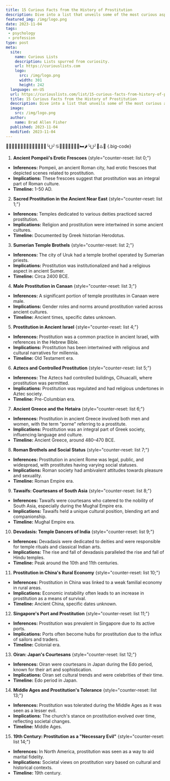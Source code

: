 ```yaml
---
title: 15 Curious Facts from the History of Prostitution
description: Dive into a list that unveils some of the most curious aspects of the world's oldest profession. Let your curiosity guide you through history.
featured_img: /img/logo.png
date: 2023-11-04
tags:
 - psychology
 - profession
type: post
meta:
  site:
    name: Curious Lists
    description: Lists spurred from curiosity.
    url: https://curiouslists.com
    logo:
      src: /img/logo.png
      width: 301
      height: 242
  language: en-US
  url: https://curiouslists.com/list/15-curious-facts-from-history-of-prostitution
  title: 15 Curious Facts from the History of Prostitution
  description: Dive into a list that unveils some of the most curious aspects of the world's oldest profession. Let your curiosity guide you through history.
  image:
    src: /img/logo.png
  author:
    name: Brad Allen Fisher
  published: 2023-11-04
  modified: 2023-11-04
---
```

🍆💦🦪👅👄🔥😏🤤🌭😈🤭💋🍑🍒╰⋃╯♋🌮🍌👉🏾👌🏼🤏🛏🌶╰⋃╯🦴♨️💋 {.big-code}

1. **Ancient Pompeii's Erotic Frescoes** {style="counter-reset: list 0;"}  
  - **Inferences:** Pompeii, an ancient Roman city, had erotic frescoes that depicted scenes related to prostitution.
  - **Implications:** These frescoes suggest that prostitution was an integral part of Roman culture.
  - **Timeline:** 1-50 AD.

2. **Sacred Prostitution in the Ancient Near East** {style="counter-reset: list 1;"}  
  - **Inferences:** Temples dedicated to various deities practiced sacred prostitution.
  - **Implications:** Religion and prostitution were intertwined in some ancient cultures.
  - **Timeline:** Documented by Greek historian Herodotus.

3. **Sumerian Temple Brothels** {style="counter-reset: list 2;"}  
  - **Inferences:** The city of Uruk had a temple brothel operated by Sumerian priests.
  - **Implications:** Prostitution was institutionalized and had a religious aspect in ancient Sumer.
  - **Timeline:** Circa 2400 BCE.

4. **Male Prostitution in Canaan** {style="counter-reset: list 3;"}  
  - **Inferences:** A significant portion of temple prostitutes in Canaan were male.
  - **Implications:** Gender roles and norms around prostitution varied across ancient cultures.
  - **Timeline:** Ancient times, specific dates unknown.

5. **Prostitution in Ancient Israel** {style="counter-reset: list 4;"}  
  - **Inferences:** Prostitution was a common practice in ancient Israel, with references in the Hebrew Bible.
  - **Implications:** Prostitution has been intertwined with religious and cultural narratives for millennia.
  - **Timeline:** Old Testament era.

6. **Aztecs and Controlled Prostitution** {style="counter-reset: list 5;"}  
  - **Inferences:** The Aztecs had controlled buildings, Cihuacalli, where prostitution was permitted.
  - **Implications:** Prostitution was regulated and had religious undertones in Aztec society.
  - **Timeline:** Pre-Columbian era.

7. **Ancient Greece and the Hetaira** {style="counter-reset: list 6;"}  
  - **Inferences:** Prostitution in ancient Greece involved both men and women, with the term "porne" referring to a prostitute.
  - **Implications:** Prostitution was an integral part of Greek society, influencing language and culture.
  - **Timeline:** Ancient Greece, around 480–470 BCE.

8. **Roman Brothels and Social Status** {style="counter-reset: list 7;"}  
  - **Inferences:** Prostitution in ancient Rome was legal, public, and widespread, with prostitutes having varying social statuses.
  - **Implications:** Roman society had ambivalent attitudes towards pleasure and sexuality.
  - **Timeline:** Roman Empire era.

9. **Tawaifs: Courtesans of South Asia** {style="counter-reset: list 8;"}  
  - **Inferences:** Tawaifs were courtesans who catered to the nobility of South Asia, especially during the Mughal Empire era.
  - **Implications:** Tawaifs held a unique cultural position, blending art and companionship.
  - **Timeline:** Mughal Empire era.

10. **Devadasis: Temple Dancers of India** {style="counter-reset: list 9;"}  
  - **Inferences:** Devadasis were dedicated to deities and were responsible for temple rituals and classical Indian arts.
  - **Implications:** The rise and fall of devadasis paralleled the rise and fall of Hindu temples.
  - **Timeline:** Peak around the 10th and 11th centuries.

11. **Prostitution in China's Rural Economy** {style="counter-reset: list 10;"}  
  - **Inferences:** Prostitution in China was linked to a weak familial economy in rural areas.
  - **Implications:** Economic instability often leads to an increase in prostitution as a means of survival.
  - **Timeline:** Ancient China, specific dates unknown.

12. **Singapore's Port and Prostitution** {style="counter-reset: list 11;"}  
  - **Inferences:** Prostitution was prevalent in Singapore due to its active ports.
  - **Implications:** Ports often become hubs for prostitution due to the influx of sailors and traders.
  - **Timeline:** Colonial era.

13. **Oiran: Japan's Courtesans** {style="counter-reset: list 12;"}  
  - **Inferences:** Oiran were courtesans in Japan during the Edo period, known for their art and sophistication.
  - **Implications:** Oiran set cultural trends and were celebrities of their time.
  - **Timeline:** Edo period in Japan.

14. **Middle Ages and Prostitution's Tolerance** {style="counter-reset: list 13;"}  
  - **Inferences:** Prostitution was tolerated during the Middle Ages as it was seen as a lesser evil.
  - **Implications:** The church's stance on prostitution evolved over time, reflecting societal changes.
  - **Timeline:** Middle Ages.

15. **19th Century: Prostitution as a "Necessary Evil"** {style="counter-reset: list 14;"}  
  - **Inferences:** In North America, prostitution was seen as a way to aid marital fidelity.
  - **Implications:** Societal views on prostitution vary based on cultural and historical contexts.
  - **Timeline:** 19th century.